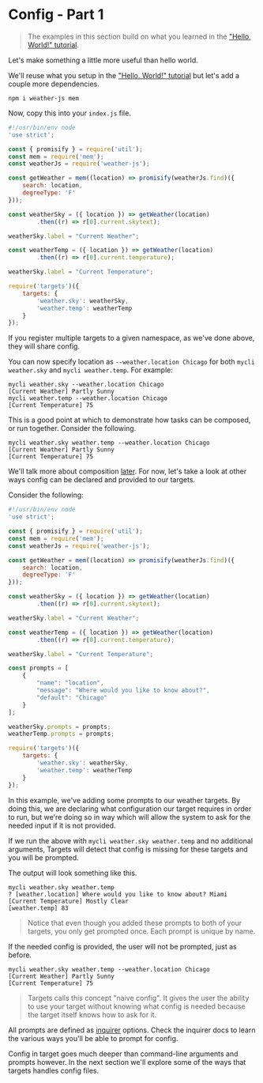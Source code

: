 # Config - Part 1

> The examples in this section build on what you learned in the ["Hello, World!"
> tutorial](Hello_World.md).

Let's make something a little more useful than hello world.

We'll reuse what you setup in the ["Hello, World!" tutorial](Hello_World.md) but
let's add a couple more dependencies.

```
npm i weather-js mem
```

Now, copy this into your `index.js` file.

```js
#!/usr/bin/env node
'use strict';

const { promisify } = require('util');
const mem = require('mem');
const weatherJs = require('weather-js');

const getWeather = mem((location) => promisify(weatherJs.find)({
    search: location,
    degreeType: 'F'
}));

const weatherSky = ({ location }) => getWeather(location)
        .then((r) => r[0].current.skytext);

weatherSky.label = "Current Weather";

const weatherTemp = ({ location }) => getWeather(location)
        .then((r) => r[0].current.temperature);

weatherSky.label = "Current Temperature";

require('targets')({
    targets: {
        'weather.sky': weatherSky,
        'weather.temp': weatherTemp
    }
});
```

If you register multiple targets to a given namespace, as we've done above, they
will share config.

You can now specify location as `--weather.location Chicago` for both `mycli
weather.sky` and `mycli weather.temp`. For example:

```
mycli weather.sky --weather.location Chicago
[Current Weather] Partly Sunny
mycli weather.temp --weather.location Chicago
[Current Temperature] 75
```

This is a good point at which to demonstrate how tasks can be composed, or run
together. Consider the following.

```
mycli weather.sky weather.temp --weather.location Chicago
[Current Weather] Partly Sunny
[Current Temperature] 75
```

We'll talk more about composition [later](Composition.md). For now, let's take a
look at other ways config can be declared and provided to our targets.

Consider the following:

```js
#!/usr/bin/env node
'use strict';

const { promisify } = require('util');
const mem = require('mem');
const weatherJs = require('weather-js');

const getWeather = mem((location) => promisify(weatherJs.find)({
    search: location,
    degreeType: 'F'
}));

const weatherSky = ({ location }) => getWeather(location)
        .then((r) => r[0].current.skytext);

weatherSky.label = "Current Weather";

const weatherTemp = ({ location }) => getWeather(location)
        .then((r) => r[0].current.temperature);

weatherSky.label = "Current Temperature";

const prompts = [
    {
        "name": "location",
        "message": "Where would you like to know about?",
        "default": "Chicago"
    }
];

weatherSky.prompts = prompts;
weatherTemp.prompts = prompts;

require('targets')({
    targets: {
        'weather.sky': weatherSky,
        'weather.temp': weatherTemp
    }
});

```

In this example, we've adding some prompts to our weather targets. By doing
this, we are declaring what configuration our target requires in order to run,
but we're doing so in way which will allow the system to ask for the needed
input if it is not provided.

If we run the above with `mycli weather.sky weather.temp` and no additional
arguments, Targets will detect that config is missing for these targets and you
will be prompted.

The output will look something like this.

```
mycli weather.sky weather.temp
? [weather.location] Where would you like to know about? Miami
[Current Temperature] Mostly Clear
[weather.temp] 83
```

> Notice that even though you added these prompts to both of your targets, you only get prompted once. Each prompt is unique by name.

If the needed config is provided, the user will not be prompted, just as before.

```
mycli weather.sky weather.temp --weather.location Chicago
[Current Weather] Partly Sunny
[Current Temperature] 75
```

> Targets calls this concept "naive config". It gives the user the ability to
> use your target without knowing what config is needed because the target
> itself knows how to ask for it.

All prompts are defined as [inquirer](https://www.npmjs.com/package/inquirer)
options. Check the inquirer docs to learn the various ways you'll be able to
prompt for config.

Config in target goes much deeper than command-line arguments and prompts
however. In the next section we'll explore some of the ways that targets handles
config files.
